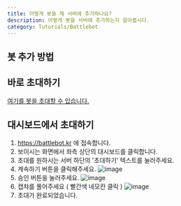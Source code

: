 ```yaml
---
title: 어떻게 봇을 제 서버에 추가하나요?
description: 어떻게 봇을 서버에 추가하는지 알아봅시다.
category: Tutorials/Battlebot
---
```


## 봇 추가 방법
## 바로 초대하기
[여기를 봇을 초대할 수 있습니다.](https://discord.com/oauth2/authorize?client_id=928523914890608671&permissions=8&scope=bot%20applications.commands, "봇 초대하기")
## 대시보드에서 초대하기
1. https://battlebot.kr 에 접속합니다.
2. 보이시는 화면에서 좌측 상단의 대시보드를 클릭합니다.
3. 초대를 원하시는 서버 하단의 '초대하기' 텍스트를 눌러주세요.
4. 계속하기 버튼을 클릭해주세요.
![image](https://cdn.discordapp.com/attachments/992657088780181534/992664568113397780/how_to_invite4.png)
5. 승인 버튼을 눌러주세요.
![image](https://cdn.discordapp.com/attachments/992657088780181534/992664568360865803/how_to_invite3.png) 
6. 캡챠를 풀어주세요 ( 빨간색 네모칸 클릭 )
![image](https://cdn.discordapp.com/attachments/992657088780181534/992664568578981948/how_to_invite2.png)
7. 초대가 완료되었습니다.
